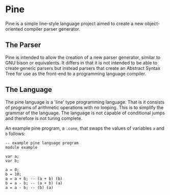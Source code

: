 Pine
====

Pine is a simple line-style language project aimed to create a new
object-oriented compiler parser generator.

The Parser
----------

Pine is intended to allow the creation of a new parser generator, similar to
GNU bison or equivalents. It differs in that it is not intended to be able to
create generic parsers but instead parsers that create an Abstract Syntax Tree
for use as the front-end to a programming language compiler. 

The Language
------------

The pine language is a 'line' type programming language. That is it consists
of programs of arithmetic operations with no looping. This is to simplify 
the grammar of the language. The language is not capable of conditional jumps
and therefore is not turing complete. 

An example pine program, a `.cone`, that swaps the values of variables `a`
and `b` follows:


    -- example pine language program
    module example
    
    var a;
    var b;
    
    a = 0;
    b = 10;
    a = a + b; -- (a + b) (b)
    b = a - b; -- (a + b) (a)
    a = a - b; -- (b) (a)

